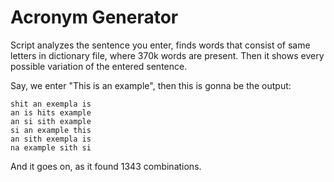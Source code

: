 # Acronym Generator
Script analyzes the sentence you enter, finds words that consist of same letters in dictionary file, where 370k words are present.
Then it shows every possible variation of the entered sentence.

Say, we enter "This is an example", then this is gonna be the output:

```
shit an exempla is
an is hits example
an si sith example
si an example this
an sith exempla is
na example sith si
```
And it goes on, as it found 1343 combinations.
